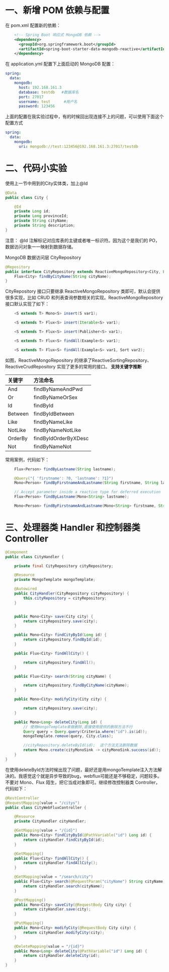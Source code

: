 # 一、新增 POM 依赖与配置

在 pom.xml 配置新的依赖：

```xml
    <!-- Spring Boot 响应式 MongoDB 依赖 -->
    <dependency>
      <groupId>org.springframework.boot</groupId>
      <artifactId>spring-boot-starter-data-mongodb-reactive</artifactId>
    </dependency>
```

在 application.yml 配置下上面启动的 MongoDB 配置：

```yaml
spring: 
  data: 
    mongodb: 
      host: 192.168.161.3
      database: testdb   #数据库名
      port: 27017
      username: test      #用户名
      password: 123456
```

上面的配置在我实验过程中，有的时候回出现连接不上的问题，可以使用下面这个配置方式

```yaml
spring:
  data:
    mongodb:
      uri: mongodb://test:123456@192.168.161.3:27017/testdb
```

# 二、代码小实验

使用上一节中用到的City实体类，加上@Id

```java
@Data
public class City {

    @Id
    private Long id;
    private Long provinceId;
    private String cityName;
    private String description;
}
```

注意： @Id 注解标记对应库表的主键或者唯一标识符。因为这个是我们的 PO，数据访问对象一一映射到数据存储。

MongoDB 数据访问层 CityRepository

```java
@Repository
public interface CityRepository extends ReactiveMongoRepository<City, Long> {
    Flux<City> findByCityName(String cityName);
}
```

CityRepository 接口只要继承 ReactiveMongoRepository 类即可，默认会提供很多实现，比如 CRUD 和列表查询参数相关的实现。ReactiveMongoRepository 接口默认实现了如下：

```java
    <S extends T> Mono<S> insert(S var1);

    <S extends T> Flux<S> insert(Iterable<S> var1);

    <S extends T> Flux<S> insert(Publisher<S> var1);

    <S extends T> Flux<S> findAll(Example<S> var1);

    <S extends T> Flux<S> findAll(Example<S> var1, Sort var2);
```

如图，ReactiveMongoRepository 的继承了ReactiveSortingRepository、ReactiveCrudRepository 实现了更多的常用的接口。
**支持关键字推断**

| 关键字  | 方法命名             |
| :------ | :------------------- |
| And     | findByNameAndPwd     |
| Or      | findByNameOrSex      |
| Id      | findById             |
| Between | findByIdBetween      |
| Like    | findByNameLike       |
| NotLike | findByNameNotLike    |
| OrderBy | findByIdOrderByXDesc |
| Not     | findByNameNot        |

常用案例，代码如下：

```java
    Flux<Person> findByLastname(String lastname);

    @Query("{ 'firstname': ?0, 'lastname': ?1}")
    Mono<Person> findByFirstnameAndLastname(String firstname, String lastname);

    // Accept parameter inside a reactive type for deferred execution
    Flux<Person> findByLastname(Mono<String> lastname);

    Mono<Person> findByFirstnameAndLastname(Mono<String> firstname, String lastname);
```

# 三、处理器类 Handler 和控制器类 Controller

```java
@Component
public class CityHandler {

    private final CityRepository cityRepository;

    @Resource
    private MongoTemplate mongoTemplate;

    @Autowired
    public CityHandler(CityRepository cityRepository) {
        this.cityRepository = cityRepository;
    }


    public Mono<City> save(City city) {
        return cityRepository.save(city);
    }

    public Mono<City> findCityById(Long id) {
        return cityRepository.findById(id);
    }

    public Flux<City> findAllCity() {

        return cityRepository.findAll();
    }

    public Flux<City> search(String cityName) {

        return cityRepository.findByCityName(cityName);
    }

    public Mono<City> modifyCity(City city) {

        return cityRepository.save(city);
    }

    public Mono<Long> deleteCity(Long id) {
        // 使用mongoTemplate来做删除,直接使用提供的删除方法不行
        Query query = Query.query(Criteria.where("id").is(id));
        mongoTemplate.remove(query, City.class);

        //cityRepository.deleteById(id);  这个方法无法删除数据
        return Mono.create(cityMonoSink -> cityMonoSink.success(id));
    }
}
```

在使用deleteById方法时候出现了问题，最好还是用mongoTemplate注入方法解决的。我感觉这个就是异步导致的bug，webflux可能还是不够稳定，问题较多。
不要对 Mono、Flux 陌生，把它当成对象即可。继续修改控制器类 Controller，代码如下：

```java
@RestController
@RequestMapping(value = "/citys")
public class CityWebFluxController {

    @Resource
    private CityHandler cityHandler;

    @GetMapping(value = "/{id}")
    public Mono<City> findCityById(@PathVariable("id") Long id) {
        return cityHandler.findCityById(id);
    }

    @GetMapping()
    public Flux<City> findAllCity() {
        return cityHandler.findAllCity();
    }

    @GetMapping(value = "/search/city")
    public Flux<City> search(@RequestParam("cityName") String cityName) {
        return cityHandler.search(cityName);
    }

    @PostMapping()
    public Mono<City> saveCity(@RequestBody City city) {
        return cityHandler.save(city);
    }

    @PutMapping()
    public Mono<City> modifyCity(@RequestBody City city) {
        return cityHandler.modifyCity(city);
    }

    @DeleteMapping(value = "/{id}")
    public Mono<Long> deleteCity(@PathVariable("id") Long id) {
        return cityHandler.deleteCity(id);
    }
}
```